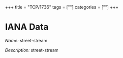 +++
title = "TCP/1736"
tags = [""]
categories = [""]
+++

# IANA Data

_Name:_ street-stream

_Description:_ street-stream

